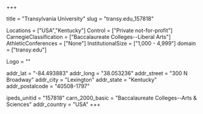 
+++

title = "Transylvania University"
slug = "transy.edu_157818"

Locations = ["USA","Kentucky"]
Control = ["Private not-for-profit"]
CarnegieClassification = ["Baccalaureate Colleges--Liberal Arts"]
AthleticConferences = ["None"]
InstitutionalSize = ["1,000 - 4,999"]
domain = ["transy.edu"]

Logo = ""

addr_lat = "-84.493883"
addr_long = "38.053236"
addr_street = "300 N Broadway"
addr_city = "Lexington"
addr_state = "Kentucky"
addr_postalcode = "40508-1797"

ipeds_unitid = "157818"
carn_2000_basic = "Baccalaureate Colleges--Arts & Sciences"
addr_country = "USA"
+++
    
